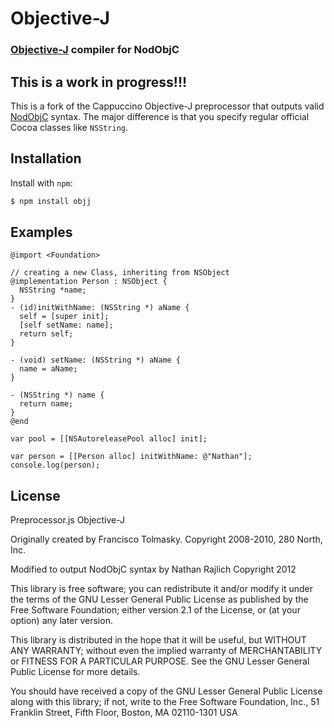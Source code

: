 Objective-J
===========
### [Objective-J][wikipedia] compiler for NodObjC

## This is a work in progress!!!

This is a fork of the Cappuccino Objective-J preprocessor that outputs valid
[NodObjC][] syntax. The major difference is that you specify regular official
Cocoa classes like `NSString`.

Installation
------------

Install with `npm`:

``` bash
$ npm install objj
```


Examples
--------

``` objj
@import <Foundation>

// creating a new Class, inheriting from NSObject
@implementation Person : NSObject {
  NSString *name;
}
- (id)initWithName: (NSString *) aName {
  self = [super init];
  [self setName: name];
  return self;
}

- (void) setName: (NSString *) aName {
  name = aName;
}

- (NSString *) name {
  return name;
}
@end

var pool = [[NSAutoreleasePool alloc] init];

var person = [[Person alloc] initWithName: @"Nathan"];
console.log(person);
```


License
-------

Preprocessor.js
Objective-J

Originally created by Francisco Tolmasky.
Copyright 2008-2010, 280 North, Inc.

Modified to output NodObjC syntax by Nathan Rajlich
Copyright 2012

This library is free software; you can redistribute it and/or
modify it under the terms of the GNU Lesser General Public
License as published by the Free Software Foundation; either
version 2.1 of the License, or (at your option) any later version.

This library is distributed in the hope that it will be useful,
but WITHOUT ANY WARRANTY; without even the implied warranty of
MERCHANTABILITY or FITNESS FOR A PARTICULAR PURPOSE. See the GNU
Lesser General Public License for more details.

You should have received a copy of the GNU Lesser General
Public License along with this library; if not, write to the Free
Software Foundation, Inc., 51 Franklin Street, Fifth Floor, Boston, MA 02110-1301 USA

[wikipedia]: http://wikipedia.org/wiki/Objective-J
[tutorial]: http://cappuccino.org/learn/tutorials/objective-j-tutorial.php
[NodObjC]: https://github.com/TooTallNate/NodObjC
